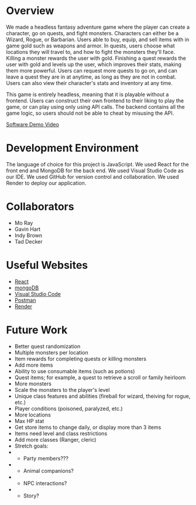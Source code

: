 # Overview

We made a headless fantasy adventure game where the player can create a character, go on quests, and fight monsters. Characters can either be a Wizard, Rogue, or Barbarian. Users able to buy, equip, and sell items with in game gold such as weapons and armor. In quests, users choose what locations they will travel to, and how to fight the monsters they'll face. Killing a monster rewards the user with gold. Finishing a quest rewards the user with gold and levels up the user, which improves their stats, making them more powerful. Users can request more quests to go on, and can leave a quest they are in at anytime, as long as they are not in combat. Users can also view their character's stats and inventory at any time.

This game is entirely headless, meaning that it is playable without a frontend. Users can construct their own frontend to their liking to play the game, or can play using only using API calls. The backend contains all the game logic, so users should not be able to cheat by misusing the API.

[Software Demo Video](https://youtu.be/Eu19p0ufZsU)

# Development Environment
The language of choice for this project is JavaScript. We used React for the front end and MongoDB for the back end. We used Visual Studio Code as our IDE. We used GitHub for version control and collaboration. We used Render to deploy our application.

# Collaborators
* Mo Ray
* Gavin Hart
* Indy Brown
* Tad Decker

# Useful Websites

* [React](https://reactjs.org/)
* [mongoDB](https://www.mongodb.com/)
* [Visual Studio Code](https://code.visualstudio.com/)
* [Postman](https://www.postman.com/)
* [Render](https://render.com/)

# Future Work
* Better quest randomization
* Multiple monsters per location
* Item rewards for completing quests or killing monsters
* Add more items
* Ability to use consumable items (such as potions)
* Quest items; for example, a quest to retrieve a scroll or family heirloom
* More monsters
* Scale the monsters to the player's level
* Unique class features and abilities (fireball for wizard, theiving for rogue, etc.)
* Player conditions (poisoned, paralyzed, etc.)
* More locations
* Max HP stat
* Get store items to change daily, or display more than 3 items
* Items need level and class restrictions
* Add more classes (Ranger, cleric)
* Stretch goals:
* * Party members???
* * Animal companions?
* * NPC interactions?
* * Story?
